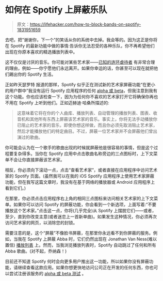 # 如何在 Spotify 上屏蔽乐队

> 原文：<https://lifehacker.com/how-to-block-bands-on-spotify-1831951659>

去吧，把“谢谢你，下一个”的笑话从你的系统中去掉。我会等的。因为这正是你将在 Spotify 的最新功能中做的事情:告诉你无法忍受的各种乐队，你不再希望他们出现在你原本喜欢的精选播放列表中。



这不仅仅是讨厌的音乐。你可能对某些艺术家——[已知的连环虐待者](https://themuse.jezebel.com/sony-reportedly-parts-ways-with-r-kelly-1831874325#_ga=2.61471466.793783432.1548168942-3846207152.1521480874) 有非常合理的理由，例如——你宁愿他们永远离开。如果你幸运的话，你甚至可以现在就把他们踢出你的 Spotify 生活。

正如昨天瑟罗特 报道的那样，Spotify 似乎正在测试新的艺术家屏蔽功能“在更小的用户群中”我没有运行 Spotify 应用程序的任何 [alpha 或 beta](https://community.spotify.com/t5/Spotify-Answers/How-do-I-become-a-Spotify-Beta-tester/ta-p/4551518)，但我注意到我有这个功能。你也应该检查一下，因为为任何你不喜欢的艺术家打开它将确保你再也不用在 Spotify 上听到他们。正如迈赫迪·哈桑所描述的:

> 这意味着它将在你的个人曲库、播放列表、自动管理的播放列表、图表、收音机和其他所有东西上屏蔽该艺术家的音乐。事实上，你将无法手动播放你已阻止的艺术家的音乐，即使你想这样做，而且你必须先取消阻止艺术家，然后才能播放他们的特定曲目。不过，屏蔽一位艺术家并不会屏蔽他们曾出演过的歌曲。

你可能会认为在一个歌手的歌曲出现的时候就屏蔽他是很容易的事情，但是这个过程要复杂得多。当你在 Spotify 应用中点击歌曲名称旁边的三点图标时，上下文菜单不会让你直接屏蔽该艺术家。

相反，你必须向下滚动一点，点击“查看艺术家”，或者直接在应用程序中访问艺术家的 Spotify 页面。(虽然我可以在我的 iOS Spotify 应用程序上使用艺术家屏蔽功能，但在我写这篇文章时，我没有在基于网络的播放器或 Android 应用程序上看到它们。)

在那里，你必须点击应用程序右上角的相同三点图标来访问相关艺术家的上下文菜单。如果你可以访问 Spotify 的屏蔽功能，你会看到一个新选项，上面写着:“不要播放这个艺术家。”点击这一点，你将(几乎完全)从 Spotify 上摆脱它们——或者，至少，直到你改变主意(或者迷恋上一首新单曲)。如果发生这种情况，你必须再次访问艺术家的网页，以消除您的封锁。

需要注意的是，这个“屏蔽”不像脸书屏蔽，在那里你永远看不到你屏蔽的服务。例如，当我在 Spotify 上屏蔽 Abba 时，它们仍然出现在 Jonathan Van Ness(难以置信) [播放列表](https://open.spotify.com/playlist/37i9dQZF1DWTarG7u0F62S) 上。然而，当我浏览播放列表时，Spotify 自动跳过了任何和所有 Abba 歌曲。(对不起，乔纳森！)

目前还不知道 Spotify 何时会向更多用户推出这一功能，所以如果你没有屏蔽功能，请继续查看这款应用。如果你想更快地访问公司正在开发的任何东西，你也可以尝试注册该服务的 [alpha 或 beta 测试](https://community.spotify.com/t5/Spotify-Answers/How-do-I-become-a-Spotify-Beta-tester/ta-p/4551518) 。